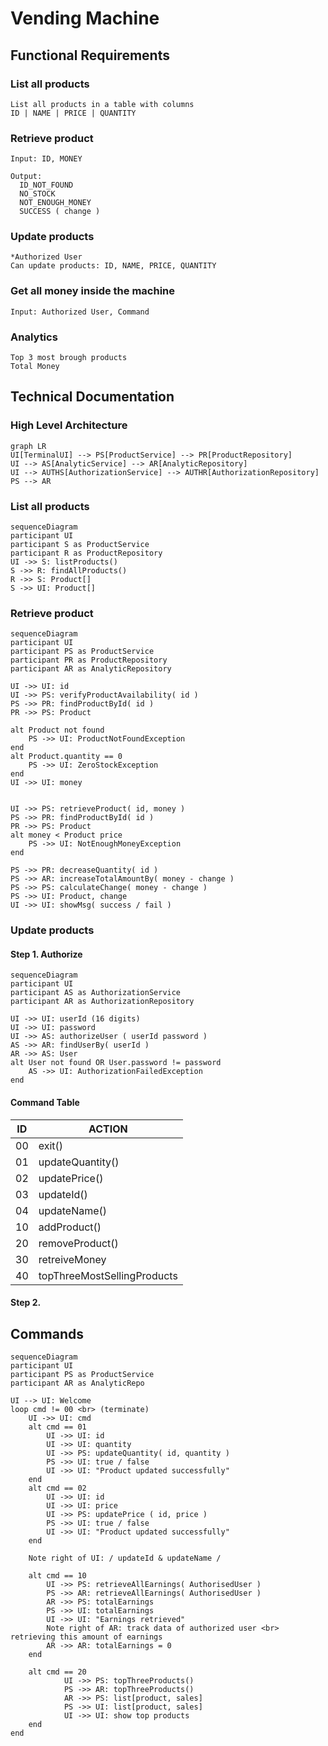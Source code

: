 # Vending Machine

## Functional Requirements

### List all products
```
List all products in a table with columns
ID | NAME | PRICE | QUANTITY 
```

### Retrieve product
```
Input: ID, MONEY

Output:
  ID_NOT_FOUND
  NO_STOCK
  NOT_ENOUGH_MONEY
  SUCCESS ( change )
```

### Update products
```
*Authorized User
Can update products: ID, NAME, PRICE, QUANTITY
```

### Get all money inside the machine
```
Input: Authorized User, Command
```

### Analytics
```
Top 3 most brough products
Total Money
```

## Technical Documentation

### High Level Architecture
```mermaid
graph LR
UI[TerminalUI] --> PS[ProductService] --> PR[ProductRepository]
UI --> AS[AnalyticService] --> AR[AnalyticRepository] 
UI --> AUTHS[AuthorizationService] --> AUTHR[AuthorizationRepository]
PS --> AR
```

### List all products
```mermaid
sequenceDiagram
participant UI
participant S as ProductService
participant R as ProductRepository
UI ->> S: listProducts()
S ->> R: findAllProducts()
R ->> S: Product[]
S ->> UI: Product[]
```

### Retrieve product
```mermaid
sequenceDiagram
participant UI
participant PS as ProductService
participant PR as ProductRepository
participant AR as AnalyticRepository

UI ->> UI: id
UI ->> PS: verifyProductAvailability( id )
PS ->> PR: findProductById( id )
PR ->> PS: Product
        
alt Product not found
    PS ->> UI: ProductNotFoundException
end
alt Product.quantity == 0
    PS ->> UI: ZeroStockException
end
UI ->> UI: money


UI ->> PS: retrieveProduct( id, money )
PS ->> PR: findProductById( id )
PR ->> PS: Product
alt money < Product price
    PS ->> UI: NotEnoughMoneyException
end

PS ->> PR: decreaseQuantity( id )
PS ->> AR: increaseTotalAmountBy( money - change )
PS ->> PS: calculateChange( money - change )
PS ->> UI: Product, change
UI ->> UI: showMsg( success / fail )   
```

### Update products

#### Step 1. Authorize
```mermaid
sequenceDiagram
participant UI
participant AS as AuthorizationService
participant AR as AuthorizationRepository
        
UI ->> UI: userId (16 digits)
UI ->> UI: password
UI ->> AS: authorizeUser ( userId password )
AS ->> AR: findUserBy( userId )
AR ->> AS: User
alt User not found OR User.password != password
    AS ->> UI: AuthorizationFailedException
end
```

#### Command Table
| ID | ACTION                      |
|----|-----------------------------|
| 00 | exit()                      |
| 01 | updateQuantity()            |
| 02 | updatePrice()               |
| 03 | updateId()                  |
| 04 | updateName()                |
| 10 | addProduct()                |
| 20 | removeProduct()             |
| 30 | retreiveMoney               |
| 40 | topThreeMostSellingProducts |


#### Step 2.


## Commands
```mermaid
sequenceDiagram
participant UI
participant PS as ProductService
participant AR as AnalyticRepo
        
UI --> UI: Welcome
loop cmd != 00 <br> (terminate)
    UI ->> UI: cmd
    alt cmd == 01
        UI ->> UI: id
        UI ->> UI: quantity
        UI ->> PS: updateQuantity( id, quantity )
        PS ->> UI: true / false
        UI ->> UI: "Product updated successfully"
    end
    alt cmd == 02
        UI ->> UI: id
        UI ->> UI: price
        UI ->> PS: updatePrice ( id, price )
        PS ->> UI: true / false
        UI ->> UI: "Product updated successfully"
    end
        
    Note right of UI: / updateId & updateName /
        
    alt cmd == 10
        UI ->> PS: retrieveAllEarnings( AuthorisedUser )
        PS ->> AR: retrieveAllEarnings( AuthorisedUser )
        AR ->> PS: totalEarnings
        PS ->> UI: totalEarnings
        UI ->> UI: "Earnings retrieved"
        Note right of AR: track data of authorized user <br> retrieving this amount of earnings 
        AR ->> AR: totalEarnings = 0
    end
        
    alt cmd == 20
            UI ->> PS: topThreeProducts()
            PS ->> AR: topThreeProducts()
            AR ->> PS: list[product, sales]
            PS ->> UI: list[product, sales]
            UI ->> UI: show top products
    end
end
```


